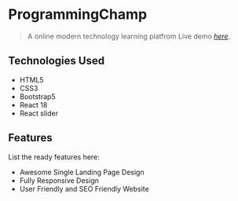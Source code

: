 # ProgrammingChamp

> A online modern technology learning platfrom
> Live demo [_here_](https://programmingchamp.netlify.app/).

## Technologies Used

- HTML5
- CSS3
- Bootstrap5
- React 18
- React slider

## Features

List the ready features here:

- Awesome Single Landing Page Design
- Fully Responsive Design
- User Friendly and SEO Friendly Website

